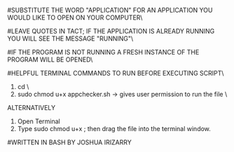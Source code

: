 #SUBSTITUTE THE WORD "APPLICATION" FOR AN APPLICATION YOU WOULD LIKE TO OPEN ON YOUR COMPUTER\

#LEAVE QUOTES IN TACT; IF THE APPLICATION IS ALREADY RUNNING YOU WILL SEE THE MESSAGE "RUNNING"\

#IF THE PROGRAM IS NOT RUNNING A FRESH INSTANCE OF THE PROGRAM WILL BE OPENED\

#HELPFUL TERMINAL COMMANDS TO RUN BEFORE EXECUTING SCRIPT\

1. cd <PATH TO FOLDER SCRIPT IS CONTAINTED IN >\
2. sudo chmod u+x appchecker.sh -> gives user permission to run the file \


ALTERNATIVELY 

1. Open Terminal
2. Type sudo chmod u+x ; then drag the file into the terminal window. 

 #WRITTEN IN BASH BY JOSHUA IRIZARRY
